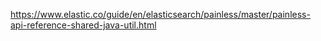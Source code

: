https://www.elastic.co/guide/en/elasticsearch/painless/master/painless-api-reference-shared-java-util.html
